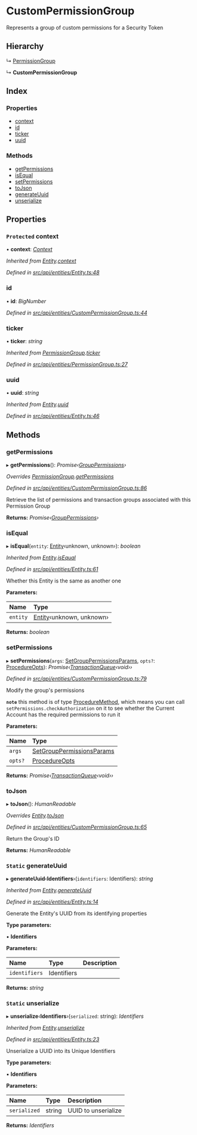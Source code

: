 # CustomPermissionGroup

Represents a group of custom permissions for a Security Token

## Hierarchy

↳ [PermissionGroup](permissiongroup.md)

↳ **CustomPermissionGroup**

## Index

### Properties

* [context](custompermissiongroup.md#protected-context)
* [id](custompermissiongroup.md#id)
* [ticker](custompermissiongroup.md#ticker)
* [uuid](custompermissiongroup.md#uuid)

### Methods

* [getPermissions](custompermissiongroup.md#getpermissions)
* [isEqual](custompermissiongroup.md#isequal)
* [setPermissions](custompermissiongroup.md#setpermissions)
* [toJson](custompermissiongroup.md#tojson)
* [generateUuid](custompermissiongroup.md#static-generateuuid)
* [unserialize](custompermissiongroup.md#static-unserialize)

## Properties

### `Protected` context

• **context**: [_Context_](context.md)

_Inherited from_ [_Entity_](entity.md)_._[_context_](entity.md#protected-context)

_Defined in_ [_src/api/entities/Entity.ts:48_](https://github.com/PolymathNetwork/polymesh-sdk/blob/56921667/src/api/entities/Entity.ts#L48)

### id

• **id**: _BigNumber_

_Defined in_ [_src/api/entities/CustomPermissionGroup.ts:44_](https://github.com/PolymathNetwork/polymesh-sdk/blob/56921667/src/api/entities/CustomPermissionGroup.ts#L44)

### ticker

• **ticker**: _string_

_Inherited from_ [_PermissionGroup_](permissiongroup.md)_._[_ticker_](permissiongroup.md#ticker)

_Defined in_ [_src/api/entities/PermissionGroup.ts:27_](https://github.com/PolymathNetwork/polymesh-sdk/blob/56921667/src/api/entities/PermissionGroup.ts#L27)

### uuid

• **uuid**: _string_

_Inherited from_ [_Entity_](entity.md)_._[_uuid_](entity.md#uuid)

_Defined in_ [_src/api/entities/Entity.ts:46_](https://github.com/PolymathNetwork/polymesh-sdk/blob/56921667/src/api/entities/Entity.ts#L46)

## Methods

### getPermissions

▸ **getPermissions**\(\): _Promise‹_[_GroupPermissions_](../globals.md#grouppermissions)_›_

_Overrides_ [_PermissionGroup_](permissiongroup.md)_._[_getPermissions_](permissiongroup.md#abstract-getpermissions)

_Defined in_ [_src/api/entities/CustomPermissionGroup.ts:86_](https://github.com/PolymathNetwork/polymesh-sdk/blob/56921667/src/api/entities/CustomPermissionGroup.ts#L86)

Retrieve the list of permissions and transaction groups associated with this Permission Group

**Returns:** _Promise‹_[_GroupPermissions_](../globals.md#grouppermissions)_›_

### isEqual

▸ **isEqual**\(`entity`: [Entity](entity.md)‹unknown, unknown›\): _boolean_

_Inherited from_ [_Entity_](entity.md)_._[_isEqual_](entity.md#isequal)

_Defined in_ [_src/api/entities/Entity.ts:61_](https://github.com/PolymathNetwork/polymesh-sdk/blob/56921667/src/api/entities/Entity.ts#L61)

Whether this Entity is the same as another one

**Parameters:**

| Name | Type |
| :--- | :--- |
| `entity` | [Entity](entity.md)‹unknown, unknown› |

**Returns:** _boolean_

### setPermissions

▸ **setPermissions**\(`args`: [SetGroupPermissionsParams](../interfaces/setgrouppermissionsparams.md), `opts?`: [ProcedureOpts](../interfaces/procedureopts.md)\): _Promise‹_[_TransactionQueue_](transactionqueue.md)_‹void››_

_Defined in_ [_src/api/entities/CustomPermissionGroup.ts:79_](https://github.com/PolymathNetwork/polymesh-sdk/blob/56921667/src/api/entities/CustomPermissionGroup.ts#L79)

Modify the group's permissions

**`note`** this method is of type [ProcedureMethod](../interfaces/proceduremethod.md), which means you can call `setPermissions.checkAuthorization` on it to see whether the Current Account has the required permissions to run it

**Parameters:**

| Name | Type |
| :--- | :--- |
| `args` | [SetGroupPermissionsParams](../interfaces/setgrouppermissionsparams.md) |
| `opts?` | [ProcedureOpts](../interfaces/procedureopts.md) |

**Returns:** _Promise‹_[_TransactionQueue_](transactionqueue.md)_‹void››_

### toJson

▸ **toJson**\(\): _HumanReadable_

_Overrides_ [_Entity_](entity.md)_._[_toJson_](entity.md#abstract-tojson)

_Defined in_ [_src/api/entities/CustomPermissionGroup.ts:65_](https://github.com/PolymathNetwork/polymesh-sdk/blob/56921667/src/api/entities/CustomPermissionGroup.ts#L65)

Return the Group's ID

**Returns:** _HumanReadable_

### `Static` generateUuid

▸ **generateUuid**‹**Identifiers**›\(`identifiers`: Identifiers\): _string_

_Inherited from_ [_Entity_](entity.md)_._[_generateUuid_](entity.md#static-generateuuid)

_Defined in_ [_src/api/entities/Entity.ts:14_](https://github.com/PolymathNetwork/polymesh-sdk/blob/56921667/src/api/entities/Entity.ts#L14)

Generate the Entity's UUID from its identifying properties

**Type parameters:**

▪ **Identifiers**

**Parameters:**

| Name | Type | Description |
| :--- | :--- | :--- |
| `identifiers` | Identifiers |  |

**Returns:** _string_

### `Static` unserialize

▸ **unserialize**‹**Identifiers**›\(`serialized`: string\): _Identifiers_

_Inherited from_ [_Entity_](entity.md)_._[_unserialize_](entity.md#static-unserialize)

_Defined in_ [_src/api/entities/Entity.ts:23_](https://github.com/PolymathNetwork/polymesh-sdk/blob/56921667/src/api/entities/Entity.ts#L23)

Unserialize a UUID into its Unique Identifiers

**Type parameters:**

▪ **Identifiers**

**Parameters:**

| Name | Type | Description |
| :--- | :--- | :--- |
| `serialized` | string | UUID to unserialize |

**Returns:** _Identifiers_

